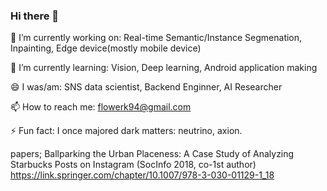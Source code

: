 ### Hi there 👋

🔭 I’m currently working on: Real-time Semantic/Instance Segmenation, Inpainting, Edge device(mostly mobile device)

🌱 I’m currently learning: Vision, Deep learning, Android application making

😄 I was/am: SNS data scientist, Backend Enginner, AI Researcher

📫 How to reach me: flowerk94@gmail.com

⚡ Fun fact: I once majored dark matters: neutrino, axion.

papers;
Ballparking the Urban Placeness: A Case Study of Analyzing Starbucks Posts on Instagram (SocInfo 2018, co-1st author)
https://link.springer.com/chapter/10.1007/978-3-030-01129-1_18


<!--
**FloweryK/FloweryK** is a ✨ _special_ ✨ repository because its `README.md` (this file) appears on your GitHub profile.

Here are some ideas to get you started:

- 🔭 I’m currently working on ...
- 🌱 I’m currently learning ...
- 👯 I’m looking to collaborate on ...
- 🤔 I’m looking for help with ...
- 💬 Ask me about ...
- 📫 How to reach me: ...
- 😄 Pronouns: ...
- ⚡ Fun fact: ...
-->

